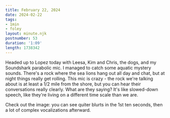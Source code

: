 ```yaml
---
title: February 22, 2024
date: 2024-02-22
tags:
- 1min
- foley
layout: minute.njk
postnumber: 53
duration: '1:09'
length: 1738342
---
```

Headed up to Lopez today with Leesa, Kim and Chris, the dogs, and my Soundshark parabolic mic. I managed to catch some aquatic mystery sounds. There's a rock where the sea lions hang out all day and chat, but at night things really get rolling. This mic is crazy - the rock we're talking about is at least a 1/2 mile from the shore, but you can hear their conversations really clearly. What are they saying? It's like slowed-down speech, like they're living on a different time scale than we are. 

Check out the image: you can see quiter blurts in the 1st ten seconds, then a lot of complex vocalizations afterward. 